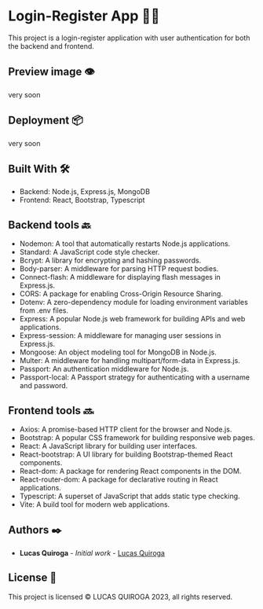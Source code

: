 # Login-Register App 🚪🔑

This project is a login-register application with user authentication for both the backend and frontend.

## Preview image 👁

very soon

## Deployment 📦

very soon

## Built With 🛠️

- Backend: Node.js, Express.js, MongoDB
- Frontend: React, Bootstrap, Typescript

## Backend tools 🔙
- Nodemon: A tool that automatically restarts Node.js applications.
- Standard: A JavaScript code style checker.
- Bcrypt: A library for encrypting and hashing passwords.
- Body-parser: A middleware for parsing HTTP request bodies.
- Connect-flash: A middleware for displaying flash messages in Express.js.
- CORS: A package for enabling Cross-Origin Resource Sharing.
- Dotenv: A zero-dependency module for loading environment variables from .env files.
- Express: A popular Node.js web framework for building APIs and web applications.
- Express-session: A middleware for managing user sessions in Express.js.
- Mongoose: An object modeling tool for MongoDB in Node.js.
- Multer: A middleware for handling multipart/form-data in Express.js.
- Passport: An authentication middleware for Node.js.
- Passport-local: A Passport strategy for authenticating with a username and password.

## Frontend tools 🔜
- Axios: A promise-based HTTP client for the browser and Node.js.
- Bootstrap: A popular CSS framework for building responsive web pages.
- React: A JavaScript library for building user interfaces.
- React-bootstrap: A UI library for building Bootstrap-themed React components.
- React-dom: A package for rendering React components in the DOM.
- React-router-dom: A package for declarative routing in React applications.
- Typescript: A superset of JavaScript that adds static type checking.
- Vite: A build tool for modern web applications.

## Authors ✒️

- **Lucas Quiroga** - _Initial work_ - [Lucas Quiroga](https://github.com/Lucas-Quiroga)

## License 📄

This project is licensed © LUCAS QUIROGA 2023, all rights reserved.
